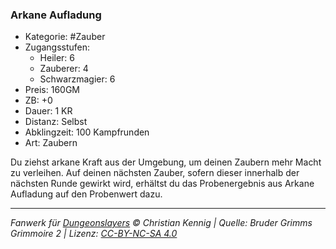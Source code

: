 ### Arkane Aufladung

- Kategorie: #Zauber
- Zugangsstufen:
  - Heiler: 6
  - Zauberer: 4
  - Schwarzmagier: 6
- Preis: 160GM
- ZB: +0
- Dauer: 1 KR
- Distanz: Selbst
- Abklingzeit: 100 Kampfrunden
- Art: Zaubern

Du ziehst arkane Kraft aus der Umgebung, um deinen Zaubern mehr Macht zu verleihen. Auf deinen nächsten Zauber, sofern dieser innerhalb der nächsten Runde gewirkt wird, erhältst du das Probenergebnis aus Arkane Aufladung auf den Probenwert dazu.

---

_Fanwerk für [Dungeonslayers](https://www.dungeonslayers.net/) © Christian Kennig | Quelle: Bruder Grimms Grimmoire 2 | Lizenz: [CC-BY-NC-SA 4.0](https://creativecommons.org/licenses/by-nc-sa/4.0/deed.de)_
